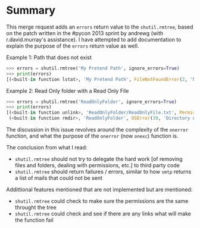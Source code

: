# Summary

This merge request adds an `errors` return value to the `shutil.rmtree`, based on the patch written in the #pycon 2013 sprint by andrewg (with r.david.murray's assistance). I have attempted to add documentation to explain the purpose of the `errors` return value as well.

Example 1: Path that does not exist

``` python
>>> errors = shutil.rmtree('My Pretend Path', ignore_errors=True)
>>> print(errors)
[(<built-in function lstat>, 'My Pretend Path', FileNotFoundError(2, 'No such file or directory'))]
```

Example 2: Read Only folder with a Read Only File

``` python
>>> errors = shutil.rmtree('ReadOnlyFolder', ignore_errors=True)
>>> print(errors)
[(<built-in function unlink>, 'ReadOnlyFolder/ReadOnlyFile.txt', PermissionError(13, 'Permission denied')), 
 (<built-in function rmdir>, 'ReadOnlyFolder', OSError(39, 'Directory not empty'))]
```

The discussion in this issue revolves around the complexity of the `onerror` function, and what the purpose of the `onerror` (now `onexc`) function is. 

The conclusion from what I read:

- `shutil.rmtree` should not try to delegate the hard work [of removing files and folders, dealing with permissions, etc.] to third party code
- `shutil.rmtree` should return failures / errors, similar to how `smtp` returns a list of mails that could not be sent

Addittional features mentioned that are not implemented but are mentioned:

- `shutil.rmtree` could check to make sure the permissions are the same throught the tree
- `shutil.rmtree` could check and see if there are any links what will make the function fail


